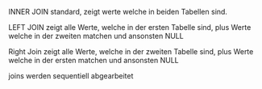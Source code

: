 INNER JOIN standard, zeigt werte welche in beiden Tabellen sind.

LEFT JOIN zeigt alle Werte, welche in der ersten Tabelle sind, plus Werte welche in der zweiten matchen und ansonsten NULL

Right Join zeigt alle Werte, welche in der zweiten Tabelle sind, plus Werte welche in der ersten matchen und ansonsten NULL

joins werden sequentiell abgearbeitet